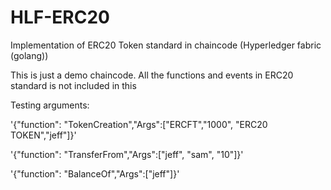 # HLF-ERC20
Implementation of ERC20 Token standard in chaincode (Hyperledger fabric (golang))

This is just a demo chaincode. All the functions and events in ERC20 standard is not included in this

Testing arguments:

'{"function": "TokenCreation","Args":["ERCFT","1000", "ERC20 TOKEN","jeff"]}'

'{"function": "TransferFrom","Args":["jeff", "sam", "10"]}'

'{"function": "BalanceOf","Args":["jeff"]}'
